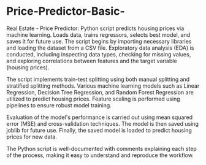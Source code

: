 # Price-Predictor-Basic-
Real Estate - Price Predictor: Python script predicts housing prices via machine learning. Loads data, trains regressors, selects best model, and saves it for future use.
The script begins by importing necessary libraries and loading the dataset from a CSV file. Exploratory data analysis (EDA) is conducted, including inspecting data types, checking for missing values, and exploring correlations between features and the target variable (housing prices).

The script implements train-test splitting using both manual splitting and stratified splitting methods. Various machine learning models such as Linear Regression, Decision Tree Regression, and Random Forest Regression are utilized to predict housing prices. Feature scaling is performed using pipelines to ensure robust model training.

Evaluation of the model's performance is carried out using mean squared error (MSE) and cross-validation techniques. The model is then saved using joblib for future use. Finally, the saved model is loaded to predict housing prices for new data.

The Python script is well-documented with comments explaining each step of the process, making it easy to understand and reproduce the workflow.
